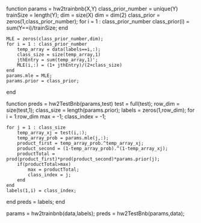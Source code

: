 function params = hw2trainbnb(X,Y)
    class_prior_number  = unique(Y)
    trainSize = length(Y);
    dim = size(X)
    dim = dim(2)
    class_prior = zeros(1,class_prior_number);
    for i = 1 : class_prior_number
        class_prior(i) = sum(Y==i)/trainSize;
    end
    
    MLE = zeros(class_prior_number,dim);
    for i = 1 : class_prior_number
        temp_array = data(labels==i,:);
        class_size = size(temp_array,1)
        jthEntry = sum(temp_array,1)';
        MLE(i,:) = (1+ jthEntry)/(2+class_size)
    end
    params.mle = MLE;
    params.prior = class_prior;
end


function preds = hw2TestBnb(params,test)
test = full(test);
row_dim = size(test,1);
class_size = length(params.prior);
labels = zeros(1,row_dim);
for i = 1:row_dim
    max = -1;
    class_index = -1;
    
    for j = 1 : class_size
        temp_array_xj = test(i,:);
        temp_array_prob = params.mle(j,:);
        product_first = temp_array_prob.^temp_array_xj;
        product_second = (1-temp_array_prob).^(1-temp_array_xj);
        productTotal = prod(product_first)*prod(product_second)*params.prior(j);
        if(productTotal>max)
            max = productTotal;
            class_index = j;
        end
    end
    labels(1,i) = class_index;
end
preds = labels;
end


params = hw2trainbnb(data,labels);
preds = hw2TestBnb(params,data);


